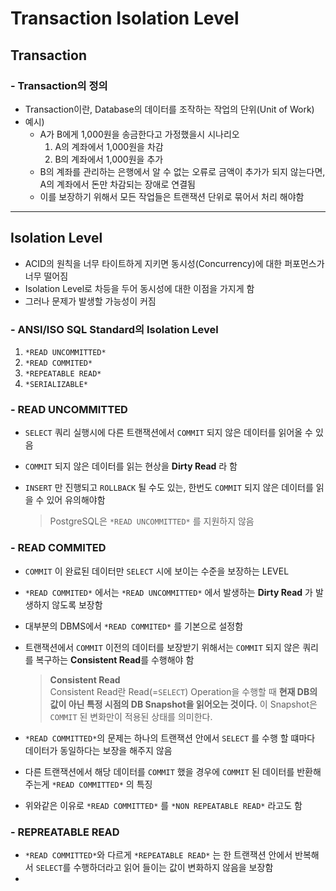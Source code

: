 # Transaction Isolation Level
## Transaction
### - Transaction의 정의
- Transaction이란, Database의 데이터를 조작하는 작업의 단위(Unit of Work)
- 예시)
  - A가 B에게 1,000원을 송금한다고 가정했을시 시나리오
    1. A의 계좌에서 1,000원을 차감
    2. B의 계좌에서 1,000원을 추가 
  - B의 계좌를 관리하는 은행에서 알 수 없는 오류로 금액이 추가가 되지 않는다면, A의 계좌에서 돈만 차감되는 장애로 연결됨
  - 이를 보장하기 위해서 모든 작업들은 트랜잭션 단위로 묶어서 처리 해야함
-----
## Isolation Level
- ACID의 원칙을 너무 타이트하게 지키면 동시성(Concurrency)에 대한 퍼포먼스가 너무 떨어짐
- Isolation Level로 차등을 두어 동시성에 대한 이점을 가지게 함
- 그러나 문제가 발생할 가능성이 커짐
  
### - ANSI/ISO SQL Standard의 Isolation Level
  1. `*READ UNCOMMITTED*`
  2. `*READ COMMITED*`
  3. `*REPEATABLE READ*`
  4. `*SERIALIZABLE*`

### - **READ UNCOMMITTED**
  - `SELECT` 쿼리 실행시에 다른 트랜잭션에서 `COMMIT` 되지 않은 데이터를 읽어올 수 있음
  - `COMMIT` 되지 않은 데이터를 읽는 현상을 **Dirty Read** 라 함
  - `INSERT` 만 진행되고 `ROLLBACK` 될 수도 있는, 한번도 `COMMIT` 되지 않은 데이터를 읽을 수 있어 유의해야함
    
    > PostgreSQL은 `*READ UNCOMMITTED*` 를 지원하지 않음

### - **READ COMMITED**
  - `COMMIT` 이 완료된 데이터만 `SELECT` 시에 보이는 수준을 보장하는 LEVEL
  - `*READ COMMITED*` 에서는 `*READ UNCOMMITTED*` 에서 발생하는 **Dirty Read** 가 발생하지 않도록 보장함
  - 대부분의 DBMS에서 `*READ COMMITED*` 를 기본으로 설정함
  - 트랜잭션에서 `COMMIT` 이전의 데이터를 보장받기 위해서는 `COMMIT` 되지 않은 쿼리를 복구하는 **Consistent Read**를 수행해야 함
  
    > **Consistent Read** </br>
    > Consistent Read란 Read(=`SELECT`) Operation을 수행할 때 **현재 DB의 값이 아닌 특정 시점의 DB Snapshot을 읽어오는 것이다.** 이 Snapshot은 `COMMIT` 된 변화만이 적용된 상태를 의미한다.
  
- `*READ COMMITTED*`의 문제는 하나의 트랜잭션 안에서 `SELECT` 를 수행 할 떄마다 데이터가 동일하다는 보장을 해주지 않음
- 다른 트랜잭션에서 해당 데이터를 `COMMIT` 했을 경우에 `COMMIT` 된 데이터를 반환해주는게 `*READ COMMITTED*` 의 특징
- 위와같은 이유로 `*READ COMMITTED*` 를 `*NON REPEATABLE READ*` 라고도 함

### - **REPREATABLE READ**
  - `*READ COMMITTED*`와 다르게 `*REPEATABLE READ*` 는 한 트랜잭션 안에서 반복해서 `SELECT`를 수행하더라고 읽어 들이는 값이 변화하지 않음을 보장함
  - 